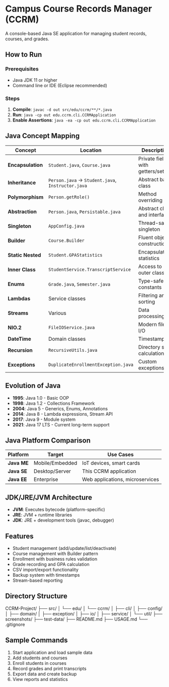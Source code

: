 # Campus Course Records Manager (CCRM)

A console-based Java SE application for managing student records, courses, and grades.

## How to Run

### Prerequisites
- Java JDK 11 or higher
- Command line or IDE (Eclipse recommended)

### Steps
1. **Compile**: `javac -d out src/edu/ccrm/**/*.java`
2. **Run**: `java -cp out edu.ccrm.cli.CCRMApplication`
3. **Enable Assertions**: `java -ea -cp out edu.ccrm.cli.CCRMApplication`

## Java Concept Mapping

| Concept | Location | Description |
|---------|----------|-------------|
| **Encapsulation** | `Student.java`, `Course.java` | Private fields with getters/setters |
| **Inheritance** | `Person.java` → `Student.java`, `Instructor.java` | Abstract base class |
| **Polymorphism** | `Person.getRole()` | Method overriding |
| **Abstraction** | `Person.java`, `Persistable.java` | Abstract class and interface |
| **Singleton** | `AppConfig.java` | Thread-safe singleton |
| **Builder** | `Course.Builder` | Fluent object construction |
| **Static Nested** | `Student.GPAStatistics` | Encapsulated statistics |
| **Inner Class** | `StudentService.TranscriptService` | Access to outer class |
| **Enums** | `Grade.java`, `Semester.java` | Type-safe constants |
| **Lambdas** | Service classes | Filtering and sorting |
| **Streams** | Various | Data processing |
| **NIO.2** | `FileIOService.java` | Modern file I/O |
| **DateTime** | Domain classes | Timestamps |
| **Recursion** | `RecursiveUtils.java` | Directory size calculation |
| **Exceptions** | `DuplicateEnrollmentException.java` | Custom exceptions |

## Evolution of Java

- **1995**: Java 1.0 - Basic OOP
- **1998**: Java 1.2 - Collections Framework
- **2004**: Java 5 - Generics, Enums, Annotations
- **2014**: Java 8 - Lambda expressions, Stream API
- **2017**: Java 9 - Module system
- **2021**: Java 17 LTS - Current long-term support

## Java Platform Comparison

| Platform | Target | Use Cases |
|----------|--------|-----------|
| **Java ME** | Mobile/Embedded | IoT devices, smart cards |
| **Java SE** | Desktop/Server | This CCRM application |
| **Java EE** | Enterprise | Web applications, microservices |

## JDK/JRE/JVM Architecture

- **JVM**: Executes bytecode (platform-specific)
- **JRE**: JVM + runtime libraries
- **JDK**: JRE + development tools (javac, debugger)

## Features

- Student management (add/update/list/deactivate)
- Course management with Builder pattern
- Enrollment with business rules validation
- Grade recording and GPA calculation
- CSV import/export functionality
- Backup system with timestamps
- Stream-based reporting

## Directory Structure
CCRM-Project/
├── src/
│   └── edu/
│       └── ccrm/
│           ├── cli/
│           ├── config/
│           ├── domain/
│           ├── exception/
│           ├── io/
│           ├── service/
│           └── util/
├── screenshots/
├── test-data/
├── README.md
├── USAGE.md
└── .gitignore


## Sample Commands

1. Start application and load sample data
2. Add students and courses
3. Enroll students in courses
4. Record grades and print transcripts
5. Export data and create backup
6. View reports and statistics
